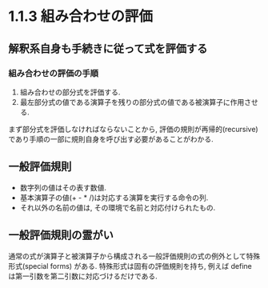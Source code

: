 # 1.1.3 組み合わせの評価

## 解釈系自身も手続きに従って式を評価する

### 組み合わせの評価の手順

1. 組み合わせの部分式を評価する. 
2. 最左部分式の値である演算子を残りの部分式の値である被演算子に作用させる. 

まず部分式を評価しなければならないことから, 評価の規則が再帰的(recursive) であり手順の一部に規則自身を呼び出す必要があることがわかる.

## 一般評価規則

* 数字列の値はその表す数値.
* 基本演算子の値(+ - * /)は対応する演算を実行する命令の列.
* それ以外の名前の値は, その環境で名前と対応付けられたもの.

## 一般評価規則の霊がい

通常の式が演算子と被演算子から構成される一般評価規則の式の例外として特殊形式(special forms) がある. 特殊形式は固有の評価規則を持ち, 例えば define は第一引数を第二引数に対応づけるだけである.
